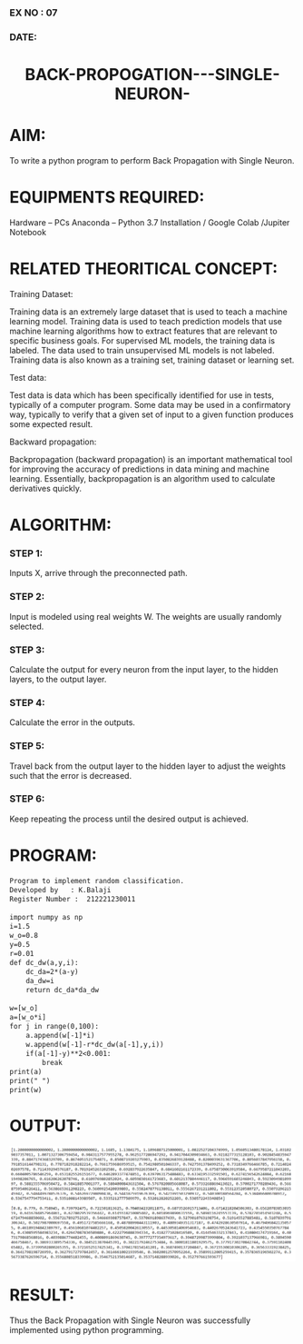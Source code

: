### EX NO : 07
### DATE:
# <p align="center">BACK-PROPOGATION---SINGLE-NEURON-</p>


# AIM:
To write a python program to perform Back Propagation with Single Neuron.
# EQUIPMENTS REQUIRED:
Hardware – PCs
Anaconda – Python 3.7 Installation / Google Colab /Jupiter Notebook
# RELATED THEORITICAL CONCEPT:
Training Dataset:

Training data is an extremely large dataset that is used to teach a machine learning model. Training data is used to teach prediction models that use machine learning algorithms how to extract features that are relevant to specific business goals. For supervised ML models, the training data is labeled. The data used to train unsupervised ML models is not labeled. Training data is also known as a training set, training dataset or learning set.

Test data:

Test data is data which has been specifically identified for use in tests, typically of a computer program. Some data may be used in a confirmatory way, typically to verify that a given set of input to a given function produces some expected result.

Backward propagation:

Backpropagation (backward propagation) is an important mathematical tool for improving the accuracy of predictions in data mining and machine learning. Essentially, backpropagation is an algorithm used to calculate derivatives quickly.
# ALGORITHM:
### STEP 1:
Inputs X, arrive through the preconnected path.

### STEP 2:
Input is modeled using real weights W. The weights are usually randomly selected.

### STEP 3:
Calculate the output for every neuron from the input layer, to the hidden layers, to the output layer.

### STEP 4:
Calculate the error in the outputs.

### STEP 5:
Travel back from the output layer to the hidden layer to adjust the weights such that the error is decreased.

### STEP 6:
Keep repeating the process until the desired output is achieved.
# PROGRAM:
```
Program to implement random classification.
Developed by   : K.Balaji
Register Number :  212221230011

import numpy as np
i=1.5    
w_o=0.8  
y=0.5    
r=0.01   
def dc_dw(a,y,i):
    dc_da=2*(a-y)
    da_dw=i
    return dc_da*da_dw
  
w=[w_o]
a=[w_o*i]
for j in range(0,100):
    a.append(w[-1]*i)
    w.append(w[-1]-r*dc_dw(a[-1],y,i))
    if(a[-1]-y)**2<0.001:
        break
print(a)
print(" ")
print(w)
```
# OUTPUT:
![output](./1.png)
# RESULT:
Thus the Back Propagation with Single Neuron was successfully implemented using python programming.